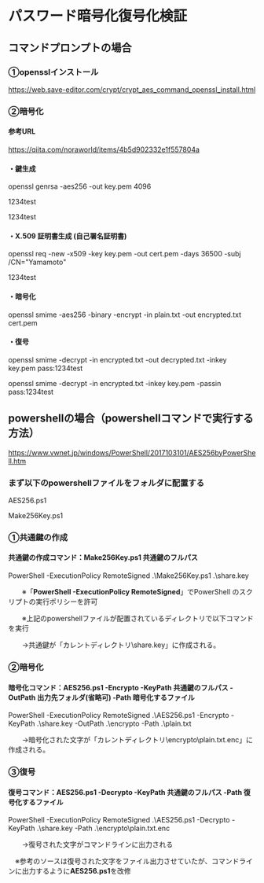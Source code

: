 # パスワード暗号化復号化検証

## コマンドプロンプトの場合
### ①opensslインストール
https://web.save-editor.com/crypt/crypt_aes_command_openssl_install.html
### ②暗号化
#### 参考URL
https://qiita.com/noraworld/items/4b5d902332e1f557804a
#### ・鍵生成
openssl genrsa -aes256 -out key.pem 4096

1234test

1234test

#### ・X.509 証明書生成 (自己署名証明書)
openssl req -new -x509 -key key.pem -out cert.pem -days 36500 -subj /CN="Yamamoto"

1234test

#### ・暗号化
openssl smime -aes256 -binary -encrypt -in plain.txt -out encrypted.txt cert.pem

#### ・復号
openssl smime -decrypt -in encrypted.txt -out decrypted.txt -inkey key.pem pass:1234test

openssl smime -decrypt -in encrypted.txt -inkey key.pem -passin pass:1234test

## powershellの場合（**powershellコマンドで実行する方法**）
https://www.vwnet.jp/windows/PowerShell/2017103101/AES256byPowerShell.htm

### まず以下のpowershellファイルをフォルダに配置する
AES256.ps1

Make256Key.ps1

### ①共通鍵の作成
#### 共通鍵の作成コマンド：Make256Key.ps1 共通鍵のフルパス
PowerShell -ExecutionPolicy RemoteSigned .\Make256Key.ps1 .\share.key

　　※「**PowerShell -ExecutionPolicy RemoteSigned**」でPowerShell のスクリプトの実行ポリシーを許可
 
　　※上記のpowershellファイルが配置されているディレクトリで以下コマンドを実行
  
　　→共通鍵が「カレントディレクトリ\share.key」に作成される。
### ②暗号化
#### 暗号化コマンド：AES256.ps1 -Encrypto -KeyPath 共通鍵のフルパス -OutPath 出力先フォルダ(省略可) -Path 暗号化するファイル

PowerShell -ExecutionPolicy RemoteSigned .\AES256.ps1 -Encrypto -KeyPath .\share.key -OutPath .\encrypto -Path .\plain.txt

　　→暗号化された文字が「カレントディレクトリ\encrypto\plain.txt.enc」に作成される。
### ③復号
#### 復号コマンド：AES256.ps1 -Decrypto -KeyPath 共通鍵のフルパス -Path 復号化するファイル

PowerShell -ExecutionPolicy RemoteSigned .\AES256.ps1 -Decrypto -KeyPath .\share.key -Path .\encrypto\plain.txt.enc

　　→復号された文字がコマンドラインに出力される
  
  　※参考のソースは復号された文字をファイル出力させていたが、コマンドラインに出力するように**AES256.ps1**を改修
